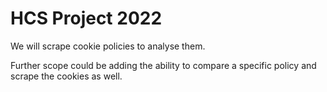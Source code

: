 # HCS Project 2022 
We will scrape cookie policies to analyse them.

Further scope could be adding the ability to compare a specific policy and scrape the cookies as well.
